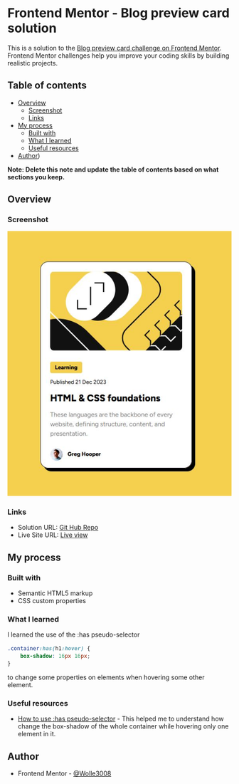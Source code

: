 # Frontend Mentor - Blog preview card solution

This is a solution to the [Blog preview card challenge on Frontend Mentor](https://www.frontendmentor.io/challenges/blog-preview-card-ckPaj01IcS). Frontend Mentor challenges help you improve your coding skills by building realistic projects. 

## Table of contents

- [Overview](#overview)
  - [Screenshot](#screenshot)
  - [Links](#links)
- [My process](#my-process)
  - [Built with](#built-with)
  - [What I learned](#what-i-learned)
  - [Useful resources](#useful-resources)
- [Author](#author))

**Note: Delete this note and update the table of contents based on what sections you keep.**

## Overview

### Screenshot

![](./blog-preview-screenshot.JPG)

### Links

- Solution URL: [Git Hub Repo](https://github.com/Wolle3008/blog-preview-card)
- Live Site URL: [Live view](https://wolle3008.github.io/blog-preview-card/)

## My process

### Built with

- Semantic HTML5 markup
- CSS custom properties

### What I learned

I learned the use of the :has pseudo-selector 
```css
.container:has(h1:hover) {
    box-shadow: 16px 16px;
}
```
to change some properties on elements when hovering some other element.

### Useful resources

- [How to use :has pseudo-selector](https://stackoverflow.com/questions/8114657/how-to-style-the-parent-element-when-hovering-a-child-element) - This helped me to understand how change the box-shadow of the whole container while hovering only one element in it.

## Author

- Frontend Mentor - [@Wolle3008](https://www.frontendmentor.io/profile/Wolle3008)


